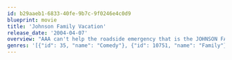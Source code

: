 ```yaml
---
id: b29aaeb1-6833-40fe-9b7c-9f0246e4c0d9
blueprint: movie
title: 'Johnson Family Vacation'
release_date: '2004-04-07'
overview: "AAA can't help the roadside emergency that is the JOHNSON FAMILY VACATION. Even the on-board navigation system has a meltdown on Nate Johnson and his family's cross-country trek to their annual family reunion/grudge match. Reluctantly along for the ride are Nate's wife, who's only in it for the kids; their rapper-wannabe son; their teenage daughter who's fashioned herself as the next Lolita; and their youngest, whose imaginary dog Nate just can't seem to keep track of. Can the Johnsons survive each other and all the obstacles the road throws at them to make it to Caruthersville, Missouri? Can they find Missouri?"
genres: '[{"id": 35, "name": "Comedy"}, {"id": 10751, "name": "Family"}]'
---
```

